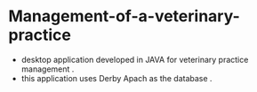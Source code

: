 # Management-of-a-veterinary-practice
- desktop application developed in JAVA for veterinary practice management .
- this application uses Derby Apach as the database .
